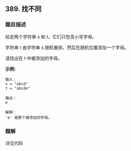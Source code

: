 ## 389. 找不同

### 题目描述

给定两个字符串 s 和 t，它们只包含小写字母。

字符串 t 由字符串 s 随机重排，然后在随机位置添加一个字母。

请找出在 t 中被添加的字母。

**示例:**

```
输入：
s = "abcd"
t = "abcde"

输出：
e

解释：
'e' 是那个被添加的字母。
```

### 题解

详见代码
